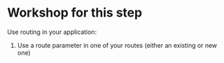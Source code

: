 # Workshop for this step

Use routing in your application:

1. Use a route parameter in one of your routes (either an existing or new one)
